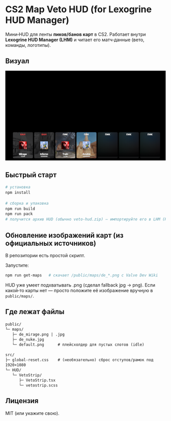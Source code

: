 # CS2 Map Veto HUD (for Lexogrine HUD Manager)

Мини‑HUD для ленты **пиков/банов карт** в CS2. Работает внутри **Lexogrine HUD Manager (LHM)** и читает его матч‑данные (вето, команды, логотипы).

## Визуал
![Пример HUD](/screenshot.png)

## Быстрый старт
```bash
# установка
npm install

# сборка и упаковка
npm run build
npm run pack
# получится архив HUD (обычно veto-hud.zip) — импортируйте его в LHM (HUDs → Import)
```

## Обновление изображений карт (из официальных источников)
В репозитории есть простой скрипт.

Запустите:
```bash
npm run get-maps   # скачает /public/maps/de_*.png с Valve Dev Wiki
```
HUD уже умеет подхватывать .png (сделал fallback jpg → png).
Если какой‑то карты нет — просто положите её изображение вручную в `public/maps/`.

## Где лежат файлы
```
public/
└─ maps/
   ├─ de_mirage.png | .jpg
   ├─ de_nuke.jpg
   └─ default.png      # плейсхолдер для пустых слотов (idle)

src/
├─ global-reset.css    # (необязательно) сброс отступов/рамок под 1920×1080
└─ HUD/
   └─ VetoStrip/
      ├─ VetoStrip.tsx
      └─ vetostrip.scss
```


## Лицензия
MIT (или укажите свою).
